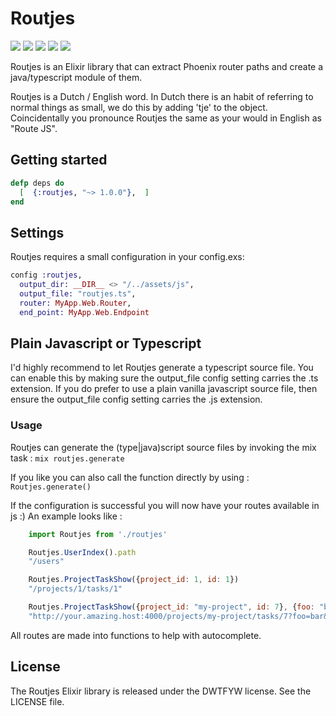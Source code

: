 Routjes
=======
![](https://img.shields.io/hexpm/v/routjes.svg) ![](https://img.shields.io/hexpm/dt/routjes.svg) ![](https://img.shields.io/hexpm/dw/routjes.svg) ![](https://img.shields.io/github/issues/smeevil/routjes.svg) ![](https://img.shields.io/github/issues-pr/smeevil/routjes.svg)

Routjes is an Elixir library that can extract Phoenix router paths and create a java/typescript module of them.

Routjes is a Dutch / English word. In Dutch there is an habit of referring to normal things as small, we do this by adding 'tje' to the object.
Coincidentally you pronounce Routjes the same as your would in English as "Route JS".

## Getting started

```elixir
defp deps do
  [  {:routjes, "~> 1.0.0"},  ]
end
```

## Settings

Routjes requires a small configuration in your config.exs:

```elixir
config :routjes,
  output_dir: __DIR__ <> "/../assets/js",
  output_file: "routjes.ts",
  router: MyApp.Web.Router,
  end_point: MyApp.Web.Endpoint
```

## Plain Javascript or Typescript
I'd highly recommend to let Routjes generate a typescript source file. You can enable this by making sure the output_file config setting carries the .ts extension.
If you do prefer to use a plain vanilla javascript source file, then ensure the output_file config setting carries the .js extension.

### Usage
Routjes can generate the (type|java)script source files by invoking the mix task :
`mix routjes.generate`

If you like you can also call the function directly by using :
`Routjes.generate()`

If the configuration is successful you will now have your routes available in js :)
An example looks like :

```javascript
    import Routjes from './routjes'

    Routjes.UserIndex().path
    "/users"

    Routjes.ProjectTaskShow({project_id: 1, id: 1})
    "/projects/1/tasks/1"

    Routjes.ProjectTaskShow({project_id: "my-project", id: 7}, {foo: "bar", baz: true}).url
    "http://your.amazing.host:4000/projects/my-project/tasks/7?foo=bar&baz=true"
```

All routes are made into functions to help with autocomplete.


## License

The Routjes Elixir library is released under the DWTFYW license. See the LICENSE file.
